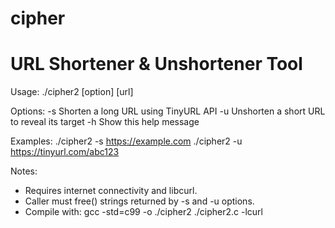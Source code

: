 # cipher
URL Shortener & Unshortener Tool
===========================================

Usage:
 ./cipher2 [option] [url]

Options:
 -s <url> Shorten a long URL using TinyURL API
 -u <url> Unshorten a short URL to reveal its target
 -h Show this help message

Examples:
 ./cipher2 -s https://example.com
 ./cipher2 -u https://tinyurl.com/abc123

Notes:
 * Requires internet connectivity and libcurl.
 * Caller must free() strings returned by -s and -u options.
 * Compile with: gcc -std=c99 -o ./cipher2 ./cipher2.c -lcurl
